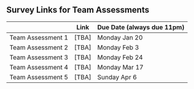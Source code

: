## Survey Links for Team Assessments

|                   | Link | Due Date (always due 11pm) |
|-------------------|------|----------|
| Team Assessment 1 | [TBA]  | Monday Jan 20      |
| Team Assessment 2 | [TBA]  | Monday Feb 3     |
| Team Assessment 3 | [TBA]  | Monday Feb 24     |
| Team Assessment 4 | [TBA]  | Monday Mar 17      |
| Team Assessment 5 | [TBA]  | Sunday Apr 6     |
